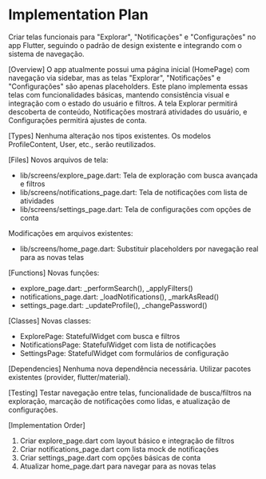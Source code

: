 # Implementation Plan

Criar telas funcionais para "Explorar", "Notificações" e "Configurações" no app Flutter, seguindo o padrão de design existente e integrando com o sistema de navegação.

[Overview]
O app atualmente possui uma página inicial (HomePage) com navegação via sidebar, mas as telas "Explorar", "Notificações" e "Configurações" são apenas placeholders. Este plano implementa essas telas com funcionalidades básicas, mantendo consistência visual e integração com o estado do usuário e filtros. A tela Explorar permitirá descoberta de conteúdo, Notificações mostrará atividades do usuário, e Configurações permitirá ajustes de conta.

[Types]
Nenhuma alteração nos tipos existentes. Os modelos ProfileContent, User, etc., serão reutilizados.

[Files]
Novos arquivos de tela:
- lib/screens/explore_page.dart: Tela de exploração com busca avançada e filtros
- lib/screens/notifications_page.dart: Tela de notificações com lista de atividades
- lib/screens/settings_page.dart: Tela de configurações com opções de conta

Modificações em arquivos existentes:
- lib/screens/home_page.dart: Substituir placeholders por navegação real para as novas telas

[Functions]
Novas funções:
- explore_page.dart: _performSearch(), _applyFilters()
- notifications_page.dart: _loadNotifications(), _markAsRead()
- settings_page.dart: _updateProfile(), _changePassword()

[Classes]
Novas classes:
- ExplorePage: StatefulWidget com busca e filtros
- NotificationsPage: StatefulWidget com lista de notificações
- SettingsPage: StatefulWidget com formulários de configuração

[Dependencies]
Nenhuma nova dependência necessária. Utilizar pacotes existentes (provider, flutter/material).

[Testing]
Testar navegação entre telas, funcionalidade de busca/filtros na exploração, marcação de notificações como lidas, e atualização de configurações.

[Implementation Order]
1. Criar explore_page.dart com layout básico e integração de filtros
2. Criar notifications_page.dart com lista mock de notificações
3. Criar settings_page.dart com opções básicas de conta
4. Atualizar home_page.dart para navegar para as novas telas
